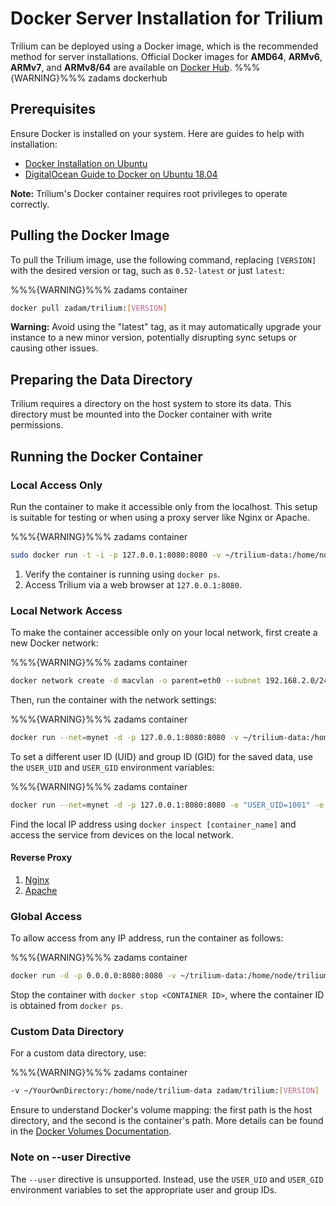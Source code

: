 # Docker Server Installation for Trilium

Trilium can be deployed using a Docker image, which is the recommended method for server installations. Official Docker images for **AMD64**, **ARMv6**, **ARMv7**, and **ARMv8/64** are available on [Docker Hub](https://hub.docker.com/r/zadam/trilium/). %%%{WARNING}%%% zadams dockerhub

## Prerequisites

Ensure Docker is installed on your system. Here are guides to help with installation:

- [Docker Installation on Ubuntu](https://docs.docker.com/engine/install/ubuntu/)
- [DigitalOcean Guide to Docker on Ubuntu 18.04](https://www.digitalocean.com/community/tutorials/how-to-install-and-use-docker-on-ubuntu-18-04)

**Note:** Trilium's Docker container requires root privileges to operate correctly.

## Pulling the Docker Image

To pull the Trilium image, use the following command, replacing `[VERSION]` with the desired version or tag, such as `0.52-latest` or just `latest`:

%%%{WARNING}%%% zadams container

```sh
docker pull zadam/trilium:[VERSION]
```

**Warning:** Avoid using the "latest" tag, as it may automatically upgrade your instance to a new minor version, potentially disrupting sync setups or causing other issues.

## Preparing the Data Directory

Trilium requires a directory on the host system to store its data. This directory must be mounted into the Docker container with write permissions.

## Running the Docker Container

### Local Access Only

Run the container to make it accessible only from the localhost. This setup is suitable for testing or when using a proxy server like Nginx or Apache.

%%%{WARNING}%%% zadams container

```sh
sudo docker run -t -i -p 127.0.0.1:8080:8080 -v ~/trilium-data:/home/node/trilium-data zadam/trilium:[VERSION]
```

1. Verify the container is running using `docker ps`.
2. Access Trilium via a web browser at `127.0.0.1:8080`.

### Local Network Access

To make the container accessible only on your local network, first create a new Docker network:

%%%{WARNING}%%% zadams container

```sh
docker network create -d macvlan -o parent=eth0 --subnet 192.168.2.0/24 --gateway 192.168.2.254 --ip-range 192.168.2.252/27 mynet
```

Then, run the container with the network settings:

%%%{WARNING}%%% zadams container

```sh
docker run --net=mynet -d -p 127.0.0.1:8080:8080 -v ~/trilium-data:/home/node/trilium-data zadam/trilium:0.52-latest
```

To set a different user ID (UID) and group ID (GID) for the saved data, use the `USER_UID` and `USER_GID` environment variables:

%%%{WARNING}%%% zadams container

```sh
docker run --net=mynet -d -p 127.0.0.1:8080:8080 -e "USER_UID=1001" -e "USER_GID=1001" -v ~/trilium-data:/home/node/trilium-data zadam/trilium:0.52-latest
```

Find the local IP address using `docker inspect [container_name]` and access the service from devices on the local network.

#### Reverse Proxy

1. [Nginx](nginx-proxy-setup.md)
2. [Apache](apache-proxy-setup.md)

### Global Access

To allow access from any IP address, run the container as follows:

%%%{WARNING}%%% zadams container

```sh
docker run -d -p 0.0.0.0:8080:8080 -v ~/trilium-data:/home/node/trilium-data zadam/trilium:[VERSION]
```

Stop the container with `docker stop <CONTAINER ID>`, where the container ID is obtained from `docker ps`.

### Custom Data Directory

For a custom data directory, use:

%%%{WARNING}%%% zadams container

```sh
-v ~/YourOwnDirectory:/home/node/trilium-data zadam/trilium:[VERSION]
```

Ensure to understand Docker's volume mapping: the first path is the host directory, and the second is the container's path. More details can be found in the [Docker Volumes Documentation](https://docs.docker.com/storage/volumes/).

### Note on --user Directive

The `--user` directive is unsupported. Instead, use the `USER_UID` and `USER_GID` environment variables to set the appropriate user and group IDs.
